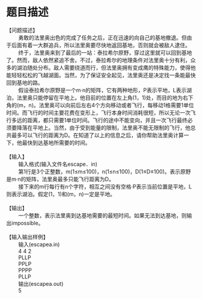 # 题目描述


<div>
【问题描述】
</div>
<div style="text-indent:24pt;">
勇敢的法里奥出色的完成了任务之后，正在迅速的向自己的基地撤退。但由于后面有着一大群追兵，所以法里奥要尽快地返回基地，否则就会被敌人逮住。
</div>
<div style="text-indent:24pt;">
终于，法里奥来到了最后的一站：泰拉希尔原野，穿过这里就可以回到基地了。然而，敌人依然紧追不舍。不过，泰拉希尔的地理条件对法里奥十分有利，众多的湖泊随处分布。敌人需要绕道而行，但法里奥拥有变成鹰的特殊能力，使得他能轻轻松松的飞越湖面。当然，为了保证安全起见，法里奥还是决定找一条能最快回到基地的路。
</div>
<div style="text-indent:24pt;">
假设泰拉希尔原野是一个m·n的矩阵，它有两种地形，P表示平地，L表示湖泊，法里奥只能停留在平地上。他目前的位置在左上角(1，1)处，而目的地为右下角的(m，n)。法里奥可以向前后左右4个方向移动或者飞行，每移动1格需要1单位时间。而飞行的时间主要花费在变形上，飞行本身时间消耗很短，所以无论一次飞行多远的距离，都只需要1单位时间。飞行的途中不能变向，并且一次飞行最终必须要降落在平地上。当然，由于受到能量的限制，法里奥不能无限制的飞行，他总共最多可以飞行的距离为D。在知道了以上的信息之后，请你帮助法里奥计算一下，他最快到达基地所需要的时间。
</div>
<div style="text-indent:24pt;">
 
</div>
<div>
【输入】
</div>
<div style="text-indent:24pt;">
输入格式(输入文件名escape．in)
</div>
<div style="text-indent:24pt;">
第1行是3个正整数，m(1≤m≤100)，n(1≤n≤100)，D(1≤D≤100)。表示原野是m·n的矩阵，法里奥最多只能飞行距离为D。
</div>
<div style="text-indent:24pt;">
接下来的m行每行有n个字符，相互之间没有空格·P表示当前位置是平地，L则表示湖泊。假定(1，1)和(m，n)一定是平地。
</div>
<div style="text-indent:24pt;">
 
</div>
<div>
【输出】
</div>
<div style="text-indent:24pt;">
一个整数，表示法里奥到达基地需要的最短时间。如果无法到达基地，则输出impossible。
</div>
<div style="text-indent:24pt;">
 
</div>
<div>
【输入输出样例】
</div>
<div style="text-indent:24pt;">
输入(escapea.in)
</div>
<div style="text-indent:24pt;">
4 4 2
</div>
<div style="text-indent:24pt;">
PLLP
</div>
<div style="text-indent:24pt;">
PPLP
</div>
<div style="text-indent:24pt;">
PPPP
</div>
<div style="text-indent:24pt;">
PLLP
</div>
<div style="text-indent:24pt;">
输出(escapea.out)
</div>
<div style="text-indent:24pt;">
5
</div>
<div style="text-indent:24pt;">
 
</div>
